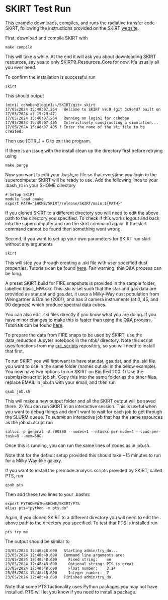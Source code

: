 # SKIRT Test Run

This example downloads, compiles, and runs the radiative transfer code SKIRT, following the instructions provided on the SKIRT [website](https://skirt.ugent.be/root/_home.html).

First, download and compile SKIRT with
```console
make compile
```
This will take a while. At the end it will ask you about downloading SKIRT resources, say yes to only SKIRT9\_Resources\_Core for now. It's usually all you ever need.

To confirm the installation is successful run
```console
skirt
```
This should output
```console
(mini) cchoban@login1:~/SKIRT/git> skirt
17/05/2024 15:48:07.264   Welcome to SKIRT v9.0 (git 3c9e4d7 built on 17/05/2024 at 15:20:47)
17/05/2024 15:48:07.264   Running on login1 for cchoban
17/05/2024 15:48:07.405   Interactively constructing a simulation...
17/05/2024 15:48:07.405 ? Enter the name of the ski file to be created:
```
Then use [CTRL] + C to exit the program.

If there is an issue with the install clean up the directory first before retrying using
```console
make purge
```

Now you want to edit your .bash\_rc file so that everytime you login to the supercomputer SKIRT will be ready to use. Add the following lines to your .bash\_rc in your $HOME directory
```console
# Setup SKIRT
module load cmake
export PATH="$HOME/SKIRT/release/SKIRT/main:${PATH}"
```
If you cloned SKIRT to a different directory you will need to edit the above path to the directory you specified.
To check if this works logout and back into the supercomputer and run the skirt command again. If the skirt command cannot be found then something went wrong.

Second, if you want to set up your own parameters for SKIRT run skirt without any arguments 
```console
skirt
```
This will step you through creating a .ski file with user specified dust properties. Tutorials can be found [here](https://skirt.ugent.be/version9/_tutorials.html). Fair warning, this Q&A process can be long.

A preset SKIRT build for FIRE snapshots is provided in the sample folder, labelled basic\_MW.ski. This .ski is set such that the star and gas data are provided as star.dat and gas.dat, it uses a Milky-Way dust population from Weingartner & Draine (2001), and has 3 camera instruments (at 0, 45, and 90 degrees) which produce spectral data cubes.

You can also edit .ski files directly if you know what you are doing. If you have minor changes to make this is faster than using the Q&A process. Tutorials can be found [here](https://skirt.ugent.be/version9/_tutorial_custom_dust.html).

To prepare the data from FIRE snaps to be used by SKIRT, use the data_reduction Jupyter notebook in the ntbk/ directory. Note this script uses functions from my [crc_scripts](https://github.com/calebchoban/crc_scripts/) repository, so you will need to install that first.

To run SKIRT you will first want to have star.dat, gas.dat, and the .ski file you want to use in the same folder (names out.ski in the below example). You now have two options to run SKIRT on Big Red 200. 1) Use the submission script job.sh. Copy this into the same folder as the other files, replace EMAIL in job.sh with your email, and then run
```console
qsub job.sh
```
This will make a new output folder and all the SKIRT output will be saved there. 2) You can run SKIRT in an interactive session. This is useful when you want to debug things and don't want to wait for each job to get through the SLURM queue. To submit an interactive job that has the same resources as the job.sh script run
```console
salloc -p general -A r00380 --nodes=1 --ntasks-per-node=4 --cpus-per-task=8 --mem=50G
```
Once this is running, you can run the same lines of codes as in job.sh.

Note that for the default setup provided this should take ~15 minutes to run for a Milky Way-like galaxy.


If you want to install the premade analysis scripts provided by SKIRT, called PTS, run
```console
qsub pts
```
Then add these two lines to your .bashrc
```console
export PYTHONPATH=$HOME/SKIRT/PTS
alias pts="python -m pts.do"
```
Again, if you cloned SKIRT to a different directory you will need to edit the above path to the directory you specified.
To test that PTS is installed run
```console
pts try me
```
The output should be similar to
```console
23/05/2024 12:48:48.690   Starting admin/try_do...
23/05/2024 12:48:48.690   Command line arguments are:
23/05/2024 12:48:48.690     Fixed string:    me
23/05/2024 12:48:48.690     Optional string: PTS is great
23/05/2024 12:48:48.690     Float number:    3.14
23/05/2024 12:48:48.690     Integer number:  7
23/05/2024 12:48:48.690   Finished admin/try_do.
```
Note that some PTS fuctionality uses Python packages you may not have installed. PTS will let you know if you need to install a package.

